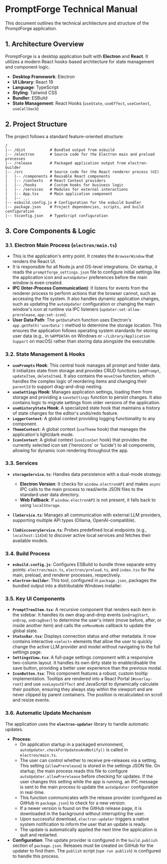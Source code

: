 # PromptForge Technical Manual

This document outlines the technical architecture and structure of the PromptForge application.

## 1. Architecture Overview

PromptForge is a desktop application built with **Electron** and **React**. It utilizes a modern React hooks-based architecture for state management and component logic.

- **Desktop Framework**: Electron
- **UI Library**: React 19
- **Language**: TypeScript
- **Styling**: Tailwind CSS
- **Bundler**: ESBuild
- **State Management**: React Hooks (`useState`, `useEffect`, `useContext`, `useCallback`)

## 2. Project Structure

The project follows a standard feature-oriented structure:

```
/
|-- /dist           # Bundled output from esbuild
|-- /electron       # Source code for the Electron main and preload processes
|-- /release        # Packaged application output from electron-builder
|-- /src            # Source code for the React renderer process (UI)
|   |-- /components # Reusable React components
|   |-- /contexts   # React Context providers
|   |-- /hooks      # Custom hooks for business logic
|   |-- /services   # Modules for external interactions
|   |-- App.tsx     # Main application component
|   |-- ...
|-- esbuild.config.js # Configuration for the esbuild bundler
|-- package.json    # Project dependencies, scripts, and build configuration
|-- tsconfig.json   # TypeScript configuration
```

## 3. Core Components & Logic

### 3.1. Electron Main Process (`electron/main.ts`)

- This is the application's entry point. It creates the `BrowserWindow` that renders the React UI.
- It is responsible for all Node.js and OS-level integrations. On startup, it reads the `promptforge_settings.json` file to configure initial settings like the application icon and `autoUpdater` preferences before the main window is even created.
- **IPC (Inter-Process Communication)**: It listens for events from the renderer process to perform actions that the browser cannot, such as accessing the file system. It also handles dynamic application changes, such as updating the `autoUpdater` configuration or changing the main window's icon at runtime via IPC listeners (`updater:set-allow-prerelease`, `app:set-icon`).
- **User Data Path**: The `getDataPath` function uses Electron's `app.getPath('userData')` method to determine the storage location. This ensures the application follows operating system standards for storing user data (e.g., in `%APPDATA%` on Windows or `~/Library/Application Support` on macOS) rather than storing data alongside the executable.

### 3.2. State Management & Hooks

- **`usePrompts` Hook**: This central hook manages all prompt and folder data. It initializes state from storage and provides CRUD functions (`addPrompt`, `updateItem`, `deleteItem`). It also contains the `moveItem` function, which handles the complex logic of reordering items and changing their `parentId` to support drag-and-drop nesting.
- **`useSettings` Hook**: Manages application settings, loading them from storage and providing a `saveSettings` function to persist changes. It also contains logic to migrate settings from older versions of the application.
- **`useHistoryState` Hook**: A specialized state hook that maintains a history of state changes for the editor's undo/redo feature.
- **`LoggerContext`**: A global context providing logging functionality to any component.
- **`ThemeContext`**: A global context (`useTheme` hook) that manages the application's light/dark mode.
- **`IconContext`**: A global context (`useIconSet` hook) that provides the currently selected icon set ('heroicons' or 'lucide') to all components, allowing for dynamic icon rendering throughout the app.

### 3.3. Services

- **`storageService.ts`**: Handles data persistence with a dual-mode strategy.
  - **Electron Version**: It checks for `window.electronAPI` and makes `async` IPC calls to the main process to read/write JSON files to the standard user data directory.
  - **Web Fallback**: If `window.electronAPI` is not present, it falls back to using `localStorage`.

- **`llmService.ts`**: Manages all communication with external LLM providers, supporting multiple API types (Ollama, OpenAI-compatible).

- **`llmDiscoveryService.ts`**: Probes predefined local endpoints (e.g., `localhost:11434`) to discover active local services and fetches their available models.

### 3.4. Build Process

- **`esbuild.config.js`**: Configures ESBuild to bundle three separate entry points: `electron/main.ts`, `electron/preload.ts`, and `index.tsx` for the main, preload, and renderer processes, respectively.
- **`electron-builder`**: This tool, configured in `package.json`, packages the bundled output into a distributable Windows installer.

### 3.5. Key UI Components

- **`PromptTreeItem.tsx`**: A recursive component that renders each item in the sidebar. It handles its own drag-and-drop events (`onDragStart`, `onDrop`, `onDragOver`) to determine the user's intent (move before, after, or inside another item) and calls the `onMoveNode` callback to update the global state.
- **`StatusBar.tsx`**: Displays connection status and other metadata. It now contains interactive `<select>` elements that allow the user to quickly change the active LLM provider and model without navigating to the full settings page.
- **`SettingsView.tsx`**: A full-page settings component with a responsive two-column layout. It handles its own dirty state to enable/disable the save button, providing a better user experience than the previous modal.
- **`IconButton.tsx`**: This component features a robust, custom tooltip implementation. Tooltips are rendered into a React Portal (`#overlay-root`) and use `useLayoutEffect` and JavaScript to dynamically calculate their position, ensuring they always stay within the viewport and are never clipped by parent containers. The position is recalculated on scroll and resize events.

### 3.6. Automatic Update Mechanism

The application uses the **`electron-updater`** library to handle automatic updates.

-   **Process**:
    -   On application startup in a packaged environment, `autoUpdater.checkForUpdatesAndNotify()` is called in `electron/main.ts`.
    -   The user can control whether to receive pre-releases via a setting. This setting (`allowPrerelease`) is stored in the settings JSON file. On startup, the main process reads this file to configure `autoUpdater.allowPrerelease` before checking for updates. If the user changes this setting while the app is running, an IPC message is sent to the main process to update the `autoUpdater` configuration in real-time.
    -   This function communicates with the release provider (configured as GitHub in `package.json`) to check for a new version.
    -   If a newer version is found on the GitHub release page, it is downloaded in the background without interrupting the user.
    -   Upon successful download, `electron-updater` triggers a native system notification to inform the user that an update is ready.
    -   The update is automatically applied the next time the application is quit and restarted.
-   **Configuration**: The update provider is configured in the `build.publish` section of `package.json`. Releases must be created on GitHub for the updater to find them. The `publish` script (`npm run publish`) is configured to handle this process.